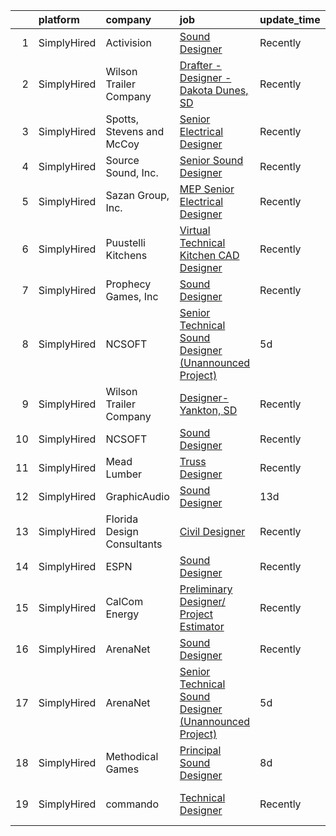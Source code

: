 

|    | platform    | company                    | job                                                                                                                                                                        | update_time   | location             |
|---:|:------------|:---------------------------|:---------------------------------------------------------------------------------------------------------------------------------------------------------------------------|:--------------|:---------------------|
|  1 | SimplyHired | Activision                 | [Sound Designer](https://www.simplyhired.com/job/i7qlcqa6pP-srEpgyNNEjRvZmW5tDc8R6vUqXUq0hP94Ee2Cl5AgeQ?q=technical+sound+designer)                                        | Recently      | Austin, TX           |
|  2 | SimplyHired | Wilson Trailer Company     | [Drafter - Designer - Dakota Dunes, SD](https://www.simplyhired.com/job/HB_-1N4xC3bKeC4ilyijGRphhSFOqz7SQDTFRn-DRHyuQoL8v1iZEw?q=technical+sound+designer)                 | Recently      | Dakota Dunes, SD     |
|  3 | SimplyHired | Spotts, Stevens and McCoy  | [Senior Electrical Designer](https://www.simplyhired.com/job/OUOe_ZaLwGQ389GUziG8nwD_B822G9L9scLXhGvIxYlL6e1NRnyWIg?q=technical+sound+designer)                            | Recently      | Reading, PA          |
|  4 | SimplyHired | Source Sound, Inc.         | [Senior Sound Designer](https://www.simplyhired.com/job/mw3datBFZnSnzm3SFniNFlYC60OHbjYX1kgvM61bk-lO-0QBaaabnQ?q=technical+sound+designer)                                 | Recently      | Remote               |
|  5 | SimplyHired | Sazan Group, Inc.          | [MEP Senior Electrical Designer](https://www.simplyhired.com/job/SwdumVZzOq8fLFZDUFgnemgvlM40NMPrA3TLPTFsBLPp6kejTdNT6g?q=technical+sound+designer)                        | Recently      | Seattle, WA          |
|  6 | SimplyHired | Puustelli Kitchens         | [Virtual Technical Kitchen CAD Designer](https://www.simplyhired.com/job/PzQYN4S399MPy3KqdqvujpPttK7zaGLemeprtt4O7cHbrZ-EG4OqfQ?q=technical+sound+designer)                | Recently      | Minneapolis, MN      |
|  7 | SimplyHired | Prophecy Games, Inc        | [Sound Designer](https://www.simplyhired.com/job/f9kBpxRyq9Y1ODHzWfQ_z1QWI-9R3dNPMjhn87YqiIXzsPTL5iKviA?q=technical+sound+designer)                                        | Recently      | Alpharetta, GA       |
|  8 | SimplyHired | NCSOFT                     | [Senior Technical Sound Designer (Unannounced Project)](https://www.simplyhired.com/job/29akxYj1mz9BIhOQw0Wse1IZtIEeQVY8FuZh1-QRNIH6wnGFDn6M1Q?q=technical+sound+designer) | 5d            | Bellevue, WA         |
|  9 | SimplyHired | Wilson Trailer Company     | [Designer-Yankton, SD](https://www.simplyhired.com/job/8nzhM58O3RWjWCahkODKWJTuxYv7O5e8Hgs9OqYWhWXmcYeinoLabA?q=technical+sound+designer)                                  | Recently      | Yankton, SD          |
| 10 | SimplyHired | NCSOFT                     | [Sound Designer](https://www.simplyhired.com/job/8gOhgL9xmTsycUwhWW3xiOI_irQyeWtd1QCiEmQt4XrR1wyGUEIg_w?q=technical+sound+designer)                                        | Recently      | Bellevue, WA         |
| 11 | SimplyHired | Mead Lumber                | [Truss Designer](https://www.simplyhired.com/job/ImSt3fSjKHeU-9aWkhBSm_4J563Qyonlye6SLpiB8_TCsZxNWMjupg?q=technical+sound+designer)                                        | Recently      | Cheyenne, WY         |
| 12 | SimplyHired | GraphicAudio               | [Sound Designer](https://www.simplyhired.com/job/Ft833UrdPnchfefehudvRLsQ8BbX9qkOnOcL12NRM-HDcvEucjcIqg?q=technical+sound+designer)                                        | 13d           | Remote +1 location   |
| 13 | SimplyHired | Florida Design Consultants | [Civil Designer](https://www.simplyhired.com/job/hjCpgY7MS_G9aLX5pCdItyi0GfVAeUnYVQk8MXJQwxsA8YABEBhpmw?q=technical+sound+designer)                                        | Recently      | Land O' Lakes, FL    |
| 14 | SimplyHired | ESPN                       | [Sound Designer](https://www.simplyhired.com/job/-pQTL77CSRSoogkAPIImoniIHQxPXM21wAqOE09JhGOiN3sPS6ZjRg?q=technical+sound+designer)                                        | Recently      | Bristol, CT          |
| 15 | SimplyHired | CalCom Energy              | [Preliminary Designer/ Project Estimator](https://www.simplyhired.com/job/aJowns8Ln9qdvYZWYqyCjfwxCgdFh8KrWAHqEErQDxbHDjidM3cxOw?q=technical+sound+designer)               | Recently      | Durango, CO          |
| 16 | SimplyHired | ArenaNet                   | [Sound Designer](https://www.simplyhired.com/job/rThG5IY9IzWMAoan9hcJnI7UxDCG6Ihg__kK3_DSy7e3u3DOyW-XHQ?q=technical+sound+designer)                                        | Recently      | Bellevue, WA         |
| 17 | SimplyHired | ArenaNet                   | [Senior Technical Sound Designer (Unannounced Project)](https://www.simplyhired.com/job/kaIkK_Q8m1vYF_6Z_pCqeYTyzBffg--FumUbKk7oA1kHxrOCDZweog?q=technical+sound+designer) | 5d            | Bellevue, WA         |
| 18 | SimplyHired | Methodical Games           | [Principal Sound Designer](https://www.simplyhired.com/job/3GmHS-jL6M3UfOfeJeF_KLnGnqM93PtkN12upjvwuFzSgvjZkRb9XA?q=technical+sound+designer)                              | 8d            | North Carolina       |
| 19 | SimplyHired | commando                   | [Technical Designer](https://www.simplyhired.com/job/51kjM_X2Joa2UeqZYZubaOo3Z4hdTvxhA_jcIgjlcQs1zII5KGddug?q=technical+sound+designer)                                    | Recently      | South Burlington, VT |